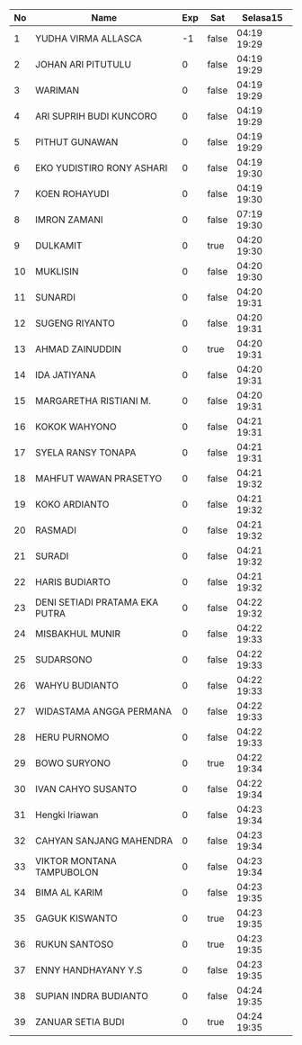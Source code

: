 | No | Name | Exp | Sat | Selasa15 |
|-----|-----|-----|-----|-----|
| 1 | YUDHA VIRMA ALLASCA | -1 | false | 04:19 19:29 |
| 2 | JOHAN ARI PITUTULU | 0 | false | 04:19 19:29 |
| 3 | WARIMAN | 0 | false | 04:19 19:29 |
| 4 | ARI SUPRIH BUDI KUNCORO | 0 | false | 04:19 19:29 |
| 5 | PITHUT GUNAWAN | 0 | false | 04:19 19:29 |
| 6 | EKO YUDISTIRO RONY ASHARI | 0 | false | 04:19 19:30 |
| 7 | KOEN ROHAYUDI | 0 | false | 04:19 19:30 |
| 8 | IMRON ZAMANI | 0 | false | 07:19 19:30 |
| 9 | DULKAMIT | 0 | true | 04:20 19:30 |
| 10 | MUKLISIN | 0 | false | 04:20 19:30 |
| 11 | SUNARDI | 0 | false | 04:20 19:31 |
| 12 | SUGENG RIYANTO | 0 | false | 04:20 19:31 |
| 13 | AHMAD ZAINUDDIN | 0 | true | 04:20 19:31 |
| 14 | IDA JATIYANA | 0 | false | 04:20 19:31 |
| 15 | MARGARETHA RISTIANI M. | 0 | false | 04:20 19:31 |
| 16 | KOKOK WAHYONO | 0 | false | 04:21 19:31 |
| 17 | SYELA RANSY TONAPA | 0 | false | 04:21 19:31 |
| 18 | MAHFUT WAWAN PRASETYO | 0 | false | 04:21 19:32 |
| 19 | KOKO ARDIANTO | 0 | false | 04:21 19:32 |
| 20 | RASMADI | 0 | false | 04:21 19:32 |
| 21 | SURADI | 0 | false | 04:21 19:32 |
| 22 | HARIS BUDIARTO | 0 | false | 04:21 19:32 |
| 23 | DENI SETIADI PRATAMA EKA PUTRA | 0 | false | 04:22 19:32 |
| 24 | MISBAKHUL MUNIR | 0 | false | 04:22 19:33 |
| 25 | SUDARSONO | 0 | false | 04:22 19:33 |
| 26 | WAHYU BUDIANTO | 0 | false | 04:22 19:33 |
| 27 | WIDASTAMA ANGGA PERMANA | 0 | false | 04:22 19:33 |
| 28 | HERU PURNOMO | 0 | false | 04:22 19:33 |
| 29 | BOWO SURYONO | 0 | true | 04:22 19:34 |
| 30 | IVAN CAHYO SUSANTO | 0 | false | 04:22 19:34 |
| 31 | Hengki Iriawan | 0 | false | 04:23 19:34 |
| 32 | CAHYAN SANJANG MAHENDRA | 0 | false | 04:23 19:34 |
| 33 | VIKTOR MONTANA TAMPUBOLON | 0 | false | 04:23 19:34 |
| 34 | BIMA AL KARIM | 0 | false | 04:23 19:35 |
| 35 | GAGUK KISWANTO | 0 | true | 04:23 19:35 |
| 36 | RUKUN SANTOSO | 0 | true | 04:23 19:35 |
| 37 | ENNY HANDHAYANY Y.S | 0 | false | 04:23 19:35 |
| 38 | SUPIAN INDRA BUDIANTO | 0 | false | 04:24 19:35 |
| 39 | ZANUAR SETIA BUDI | 0 | true | 04:24 19:35 |
